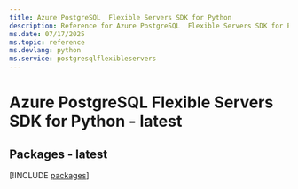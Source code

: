 ```yaml
---
title: Azure PostgreSQL  Flexible Servers SDK for Python
description: Reference for Azure PostgreSQL  Flexible Servers SDK for Python
ms.date: 07/17/2025
ms.topic: reference
ms.devlang: python
ms.service: postgresqlflexibleservers
---
```

# Azure PostgreSQL  Flexible Servers SDK for Python - latest
## Packages - latest
[!INCLUDE [packages](postgresql--flexible-servers-index.md)]